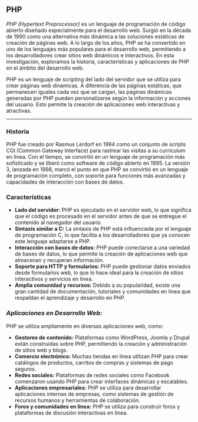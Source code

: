 
## PHP

*PHP (Hypertext Preprocessor)* es un lenguaje de programación de código abierto diseñado especialmente para el desarrollo web. Surgió en la década de 1990 como una alternativa más dinámica a las soluciones estáticas de creación de páginas web. A lo largo de los años, PHP se ha convertido en uno de los lenguajes más populares para el desarrollo web, permitiendo a los desarrolladores crear sitios web dinámicos e interactivos. En esta investigación, exploramos la historia, características y aplicaciones de PHP en el ámbito del desarrollo web.

PHP es un lenguaje de scripting del lado del servidor que se utiliza para crear páginas web dinámicas. A diferencia de las páginas estáticas, que permanecen iguales cada vez que se cargan, las páginas dinámicas generadas por PHP pueden personalizarse según la información y acciones del usuario. Esto permite la creación de aplicaciones web interactivas y atractivas.

---
### Historia
PHP fue creado por Rasmus Lerdorf en 1994 como un conjunto de scripts CGI (Common Gateway Interface) para rastrear las visitas a su currículum en línea. Con el tiempo, se convirtió en un lenguaje de programación más sofisticado y se liberó como software de código abierto en 1995. La versión 3, lanzada en 1998, marcó el punto en que PHP se convirtió en un lenguaje de programación completo, con soporte para funciones más avanzadas y capacidades de interacción con bases de datos.

### Características
- **Lado del servidor:** PHP es ejecutado en el servidor web, lo que significa que el código es procesado en el servidor antes de que se entregue el contenido al navegador del usuario.
- **Sintaxis similar a C:** La sintaxis de PHP está influenciada por el lenguaje de programación C, lo que facilita a los desarrolladores que ya conocen este lenguaje adaptarse a PHP.
- **Interacción con bases de datos:** PHP puede conectarse a una variedad de bases de datos, lo que permite la creación de aplicaciones web que almacenan y recuperan información.
- **Soporte para HTTP y formularios:** PHP puede gestionar datos enviados desde formularios web, lo que lo hace ideal para la creación de sitios interactivos y servicios en línea.
- **Amplia comunidad y recursos:** Debido a su popularidad, existe una gran cantidad de documentación, tutoriales y comunidades en línea que respaldan el aprendizaje y desarrollo en PHP.

### *Aplicaciones en Desarrollo Web:*
PHP se utiliza ampliamente en diversas aplicaciones web, como:

- **Gestores de contenido:** Plataformas como WordPress, Joomla y Drupal están construidas sobre PHP, permitiendo la creación y administración de sitios web y blogs.
- **Comercio electrónico:** Muchas tiendas en línea utilizan PHP para crear catálogos de productos, carritos de compras y sistemas de pago seguros.
- **Redes sociales:** Plataformas de redes sociales como Facebook comenzaron usando PHP para crear interfaces dinámicas y escalables.
- **Aplicaciones empresariales:** PHP se utiliza para desarrollar aplicaciones internas de empresas, como sistemas de gestión de recursos humanos y herramientas de colaboración.
- **Foros y comunidades en línea:** PHP se utiliza para construir foros y plataformas de discusión interactivas en línea.